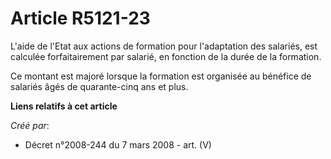 # Article R5121-23

L'aide de l'Etat aux actions de formation pour l'adaptation des salariés, est calculée forfaitairement par salarié, en
fonction de la durée de la formation.

Ce montant est majoré lorsque la formation est organisée au bénéfice de salariés âgés de quarante-cinq ans et plus.

**Liens relatifs à cet article**

_Créé par_:

  - Décret n°2008-244 du 7 mars 2008 - art. (V)
